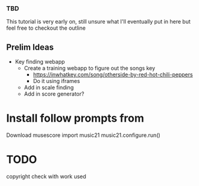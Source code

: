 ### TBD
This tutorial is very early on, still unsure what I'll eventually put in here but feel free to checkout the outline

## Prelim Ideas
- Key finding webapp
    - Create a training webapp to figure out the songs key
        - https://inwhatkey.com/song/otherside-by-red-hot-chili-peppers
        - Do it using iframes
    - Add in scale finding
    - Add in score generator?
    
# Install follow prompts from 
Download musescore
import music21
music21.configure.run()

# TODO
copyright check with work used